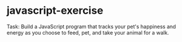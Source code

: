 # javascript-exercise

Task: Build a JavaScript program that tracks your pet's happiness and energy as you choose to feed,
pet, and take your animal for a walk.
